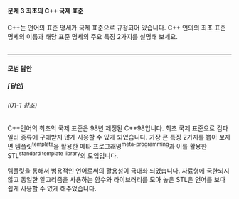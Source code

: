 #### 문제 3 최초의 C++ 국제 표준

C++는 언어의 표준 명세가 국제 표준으로 규정되어 있습니다. C++ 언의의 최초 표준 명세의 이름과 해당 표준 명세의 주요 특징 2가지를 설명해 보세요.
<br/><br/>

---


#### 모범 답안
##### [답안]
###### (01-1 참조)
C++언어의 최초의 국제 표준은 98년 제정된 C++98입니다. 최초 국제 표준으로 컴파일러 종류에 구애받지 않게 사용할 수 있게 되었습니다. 가장 큰 특징 2가지를 뽑아 보자면 템플릿<sup>template</sup>을 활용한 메타 프로그래밍<sup>meta-programming</sup>과 이를 활용한 STL<sup>standard template library</sup>의 도입입니다.

템플릿을 통해서 범용적인 언어로써의 활용성이 극대화 되었습니다. 자료형에 국한되지 않고 동일한 알고리즘을 사용하는 함수와 라이브러리를 모아 놓은 STL은 언어를 보다 쉽게 사용할 수 있게 해주었습니다.

